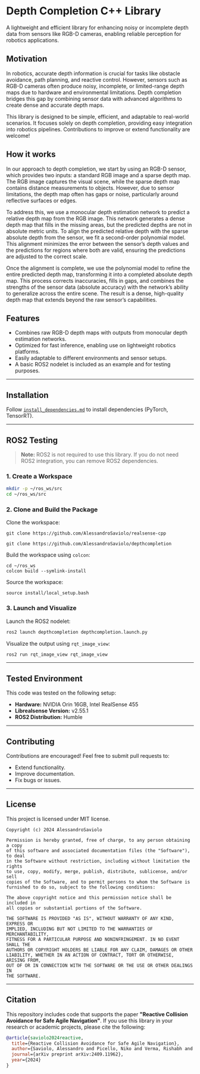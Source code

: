 # Depth Completion C++ Library

A lightweight and efficient library for enhancing noisy or incomplete depth data from sensors like RGB-D cameras, enabling reliable perception for robotics applications.

## Motivation

In robotics, accurate depth information is crucial for tasks like obstacle avoidance, path planning, and reactive control. However, sensors such as RGB-D cameras often produce noisy, incomplete, or limited-range depth maps due to hardware and environmental limitations. Depth completion bridges this gap by combining sensor data with advanced algorithms to create dense and accurate depth maps.

This library is designed to be simple, efficient, and adaptable to real-world scenarios. It focuses solely on depth completion, providing easy integration into robotics pipelines. Contributions to improve or extend functionality are welcome!

## How it works

In our approach to depth completion, we start by using an RGB-D sensor, which provides two inputs: a standard RGB image and a sparse depth map. The RGB image captures the visual scene, while the sparse depth map contains distance measurements to objects. However, due to sensor limitations, the depth map often has gaps or noise, particularly around reflective surfaces or edges.

To address this, we use a monocular depth estimation network to predict a relative depth map from the RGB image. This network generates a dense depth map that fills in the missing areas, but the predicted depths are not in absolute metric units. To align the predicted relative depth with the sparse absolute depth from the sensor, we fit a second-order polynomial model. This alignment minimizes the error between the sensor’s depth values and the predictions for regions where both are valid, ensuring the predictions are adjusted to the correct scale.

Once the alignment is complete, we use the polynomial model to refine the entire predicted depth map, transforming it into a completed absolute depth map. This process corrects inaccuracies, fills in gaps, and combines the strengths of the sensor data (absolute accuracy) with the network’s ability to generalize across the entire scene. The result is a dense, high-quality depth map that extends beyond the raw sensor’s capabilities.

## Features
- Combines raw RGB-D depth maps with outputs from monocular depth estimation networks.
- Optimized for fast inference, enabling use on lightweight robotics platforms.
- Easily adaptable to different environments and sensor setups.
- A basic ROS2 nodelet is included as an example and for testing purposes.

---

## Installation

Follow [`install_dependencies.md`](https://github.com/AlessandroSaviolo/depthcompletion/blob/main/install_dependencies.md) to install dependencies (PyTorch, TensorRT).

---

## ROS2 Testing
> **Note:** ROS2 is not required to use this library. If you do not need ROS2 integration, you can remove ROS2 dependencies.

### 1. Create a Workspace
```bash
mkdir -p ~/ros_ws/src
cd ~/ros_ws/src
```

### 2. Clone and Build the Package
Clone the workspace:
```
git clone https://github.com/AlessandroSaviolo/realsense-cpp
```
```
git clone https://github.com/AlessandroSaviolo/depthcompletion
```
Build the workspace using `colcon`:
```
cd ~/ros_ws
colcon build --symlink-install
```
Source the workspace:
```
source install/local_setup.bash
```

### 3. Launch and Visualize
Launch the ROS2 nodelet:
```bash
ros2 launch depthcompletion depthcompletion.launch.py
```
Visualize the output using `rqt_image_view`:
```bash
ros2 run rqt_image_view rqt_image_view
```

---

## Tested Environment
This code was tested on the following setup:
- **Hardware:** NVIDIA Orin 16GB, Intel RealSense 455
- **Librealsense Version:** v2.55.1
- **ROS2 Distribution:** Humble

---

## Contributing
Contributions are encouraged! Feel free to submit pull requests to:
- Extend functionality.
- Improve documentation.
- Fix bugs or issues.

---

## License
This project is licensed under MIT license.

```license
Copyright (c) 2024 AlessandroSaviolo

Permission is hereby granted, free of charge, to any person obtaining a copy
of this software and associated documentation files (the "Software"), to deal
in the Software without restriction, including without limitation the rights
to use, copy, modify, merge, publish, distribute, sublicense, and/or sell
copies of the Software, and to permit persons to whom the Software is
furnished to do so, subject to the following conditions:

The above copyright notice and this permission notice shall be included in
all copies or substantial portions of the Software.

THE SOFTWARE IS PROVIDED "AS IS", WITHOUT WARRANTY OF ANY KIND, EXPRESS OR
IMPLIED, INCLUDING BUT NOT LIMITED TO THE WARRANTIES OF MERCHANTABILITY,
FITNESS FOR A PARTICULAR PURPOSE AND NONINFRINGEMENT. IN NO EVENT SHALL THE
AUTHORS OR COPYRIGHT HOLDERS BE LIABLE FOR ANY CLAIM, DAMAGES OR OTHER
LIABILITY, WHETHER IN AN ACTION OF CONTRACT, TORT OR OTHERWISE, ARISING FROM,
OUT OF OR IN CONNECTION WITH THE SOFTWARE OR THE USE OR OTHER DEALINGS IN
THE SOFTWARE.
```

---

## Citation

This repository includes code that supports the paper **"Reactive Collision Avoidance for Safe Agile Navigation"**. 
If you use this library in your research or academic projects, please cite the following:
```bibtex
@article{saviolo2024reactive,
  title={Reactive Collision Avoidance for Safe Agile Navigation},
  author={Saviolo, Alessandro and Picello, Niko and Verma, Rishabh and Loianno, Giuseppe},
  journal={arXiv preprint arXiv:2409.11962},
  year={2024}
}
```
